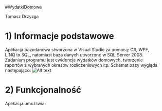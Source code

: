 #WydatkiDomowe

Tomasz Drzyzga
    
# 1) Informacje podstawowe
Aplikacja bazodanowa stworzona w Visual Studio za pomocą: C#, WPF, LINQ to SQL, natomiast baza danych utworzono w SQL Server 2008.
Zadaniem programu jest ewidencja wydatków domowych, tworzenie raportów z wybranych okresów rozliczeniowych itp.
Schemat bazy wygląda następująco:
![Alt text](https://github.com/tdrzyzga/WydatkiDomowe/WydatkiDomowe/WydatkiDomowe/Images/HouseholdExpenses.png?raw=true "Optional Title")
# 2) Funkcjonalność
Aplikacja umożliwia:


